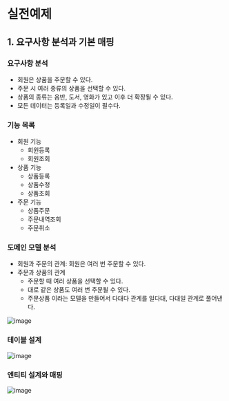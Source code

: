# 실전예제

## 1. 요구사항 분석과 기본 매핑

### 요구사항 분석
 - 회원은 상품을 주문할 수 있다. 
 - 주문 시 여러 종류의 상품을 선택할 수 있다.
 - 상품의 종류는 음반, 도서, 영화가 있고 이후 더 확장될 수 있다.
 - 모든 데이터는 등록일과 수정일이 필수다.

### 기능 목록
 - 회원 기능
   + 회원등록
   + 회원조회
 - 상품 기능
   + 상품등록
   + 상품수정
   + 상품조회
 - 주문 기능
   + 상품주문
   + 주문내역조회
   + 주문취소

### 도메인 모델 분석
 - 회원과 주문의 관계: 회원은 여러 번 주문할 수 있다. 
 - 주문과 상품의 관계
   + 주문할 때 여러 상품을 선택할 수 있다. 
   + 대로 같은 상품도 여러 번 주문될 수 있다. 
   + 주문상품 이라는 모델을 만들어서 다대다 관계를 일다대, 다대일 관계로 풀어낸다.

![image](https://user-images.githubusercontent.com/50781066/193953310-8c0b70d6-4142-4a71-aca2-e0b6e71f45ae.png)

### 테이블 설계
![image](https://user-images.githubusercontent.com/50781066/193953360-a21a7cc0-6c1e-4839-9dd7-5cb32ec92520.png)

### 엔티티 설계와 매핑
![image](https://user-images.githubusercontent.com/50781066/195220761-736f8685-4cd6-4e97-94e2-655369b3b8da.png)